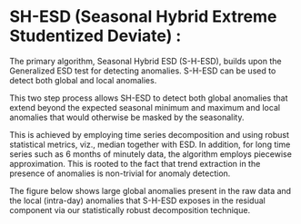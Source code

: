 # SH-ESD (Seasonal Hybrid Extreme Studentized Deviate) :

The primary algorithm, Seasonal Hybrid ESD (S-H-ESD), builds upon the Generalized ESD test for detecting anomalies. S-H-ESD can be used to detect both global and local anomalies.

This two step process allows SH-ESD to detect both global anomalies that extend beyond the expected seasonal minimum and maximum and local anomalies that would otherwise be masked by the seasonality.

This is achieved by employing time series decomposition and using robust statistical metrics, viz., median together with ESD. In addition, for long time series such as 6 months of minutely data, the algorithm employs piecewise approximation. 
This is rooted to the fact that trend extraction in the presence of anomalies is non-trivial for anomaly detection.

The figure below shows large global anomalies present in the raw data and the local (intra-day) anomalies that S-H-ESD exposes in the residual component via our statistically robust decomposition technique.
